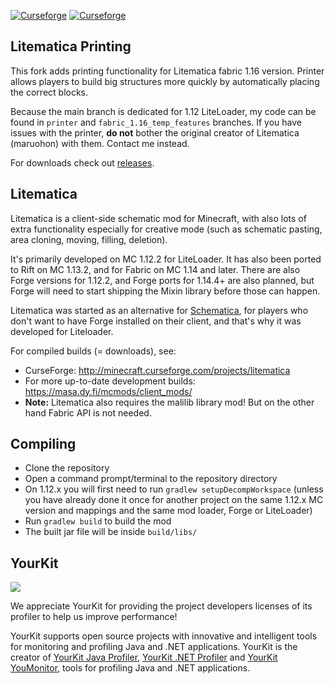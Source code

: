 [![Curseforge](http://cf.way2muchnoise.eu/full_litematica_downloads.svg)](https://minecraft.curseforge.com/projects/litematica) [![Curseforge](http://cf.way2muchnoise.eu/versions/For%20MC_litematica_all.svg)](https://minecraft.curseforge.com/projects/litematica)

## Litematica Printing

This fork adds printing functionality for Litematica fabric 1.16 version.
Printer allows players to build big structures more quickly by automatically placing the correct blocks.

Because the main branch is dedicated for 1.12 LiteLoader, my code can be found in `printer` and
`fabric_1.16_temp_features` branches. If you have issues with the printer, 
**do not** bother the original creator of Litematica (maruohon) with them. Contact me instead.

For downloads check out [releases](https://github.com/aleksilassila/litematica-printing/releases/latest).

## Litematica
Litematica is a client-side schematic mod for Minecraft, with also lots of extra functionality
especially for creative mode (such as schematic pasting, area cloning, moving, filling, deletion).

It's primarily developed on MC 1.12.2 for LiteLoader. It has also been ported to Rift on MC 1.13.2,
and for Fabric on MC 1.14 and later. There are also Forge versions for 1.12.2, and Forge ports for 1.14.4+
are also planned, but Forge will need to start shipping the Mixin library before those can happen.

Litematica was started as an alternative for [Schematica](https://minecraft.curseforge.com/projects/schematica),
for players who don't want to have Forge installed on their client, and that's why it was developed for Liteloader.

For compiled builds (= downloads), see:
* CurseForge: http://minecraft.curseforge.com/projects/litematica
* For more up-to-date development builds: https://masa.dy.fi/mcmods/client_mods/
* **Note:** Litematica also requires the malilib library mod! But on the other hand Fabric API is not needed.

## Compiling
* Clone the repository
* Open a command prompt/terminal to the repository directory
* On 1.12.x you will first need to run `gradlew setupDecompWorkspace`
  (unless you have already done it once for another project on the same 1.12.x MC version
  and mappings and the same mod loader, Forge or LiteLoader)
* Run `gradlew build` to build the mod
* The built jar file will be inside `build/libs/`

## YourKit
![](https://www.yourkit.com/images/yklogo.png)

We appreciate YourKit for providing the project developers licenses of its profiler to help us improve performance! 

YourKit supports open source projects with innovative and intelligent tools
for monitoring and profiling Java and .NET applications.
YourKit is the creator of [YourKit Java Profiler](https://www.yourkit.com/java/profiler/),
[YourKit .NET Profiler](https://www.yourkit.com/.net/profiler/) and
[YourKit YouMonitor](https://www.yourkit.com/youmonitor), tools for profiling Java and .NET applications.
